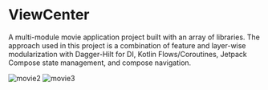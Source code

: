 # ViewCenter
A multi-module movie application project built with an array of libraries. The approach used in this project is a combination of feature and layer-wise modularization with Dagger-Hilt for DI, Kotlin Flows/Coroutines, Jetpack Compose state management, and compose navigation.



![movie2](https://user-images.githubusercontent.com/52376591/228033485-3c7aeeed-9bd9-4da9-b7f5-803db62c7a12.png)
![movie3](https://user-images.githubusercontent.com/52376591/228033504-ad297296-ae84-4104-8fc8-c61793f26291.png)
